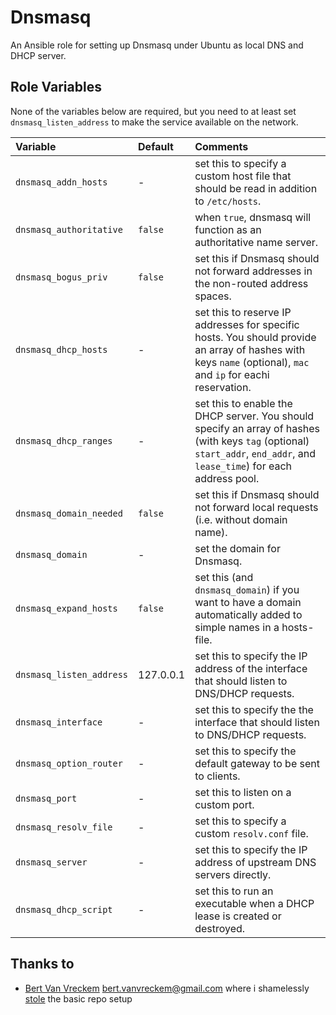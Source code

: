 # Dnsmasq

An Ansible role for setting up Dnsmasq under Ubuntu as local DNS and DHCP server.

## Role Variables

None of the variables below are required, but you need to at least set `dnsmasq_listen_address` to make the service available on the network.

| Variable                 | Default   | Comments |
| :---                     | :---      | :--- |
| `dnsmasq_addn_hosts`     | -         | set this to specify a custom host file that should be read in addition to `/etc/hosts`. |
| `dnsmasq_authoritative`  | `false`   | when `true`, dnsmasq will function as an authoritative name server. |
| `dnsmasq_bogus_priv`     | `false`   | set this if Dnsmasq should not forward addresses in the non-routed address spaces. |
| `dnsmasq_dhcp_hosts`     | -         | set this to reserve IP addresses for specific hosts. You should provide an array of hashes with keys `name` (optional), `mac` and `ip` for eachi reservation. |
| `dnsmasq_dhcp_ranges`    | -         | set this to enable the DHCP server. You should specify an array of hashes (with keys `tag` (optional) `start_addr`, `end_addr`, and `lease_time`) for each address pool. |
| `dnsmasq_domain_needed`  | `false`   | set this if Dnsmasq should not forward local requests (i.e. without domain name). |
| `dnsmasq_domain`         | -         | set the domain for Dnsmasq. |
| `dnsmasq_expand_hosts`   | `false`   | set this (and `dnsmasq_domain`) if you want to have a domain automatically added to simple names in a hosts-file. |
| `dnsmasq_listen_address` | 127.0.0.1 | set this to specify the IP address of the interface that should listen to DNS/DHCP requests. |
| `dnsmasq_interface`      | -         | set this to specify the the interface that should listen to DNS/DHCP requests. |
| `dnsmasq_option_router`  | -         | set this to specify the default gateway to be sent to clients. |
| `dnsmasq_port`           | -         | set this to listen on a custom port. |
| `dnsmasq_resolv_file`    | -         | set this to specify a custom `resolv.conf` file. |
| `dnsmasq_server`         | -         | set this to specify the IP address of upstream DNS servers directly. |
| `dnsmasq_dhcp_script`    | -         | set this to run an executable when a DHCP lease is created or destroyed. |

## Thanks to

- [Bert Van Vreckem](https://github.com/bertvv/ansible-dnsmasq) <bert.vanvreckem@gmail.com> where i shamelessly [stole](https://github.com/bertvv/ansible-dnsmasq) the basic repo setup
